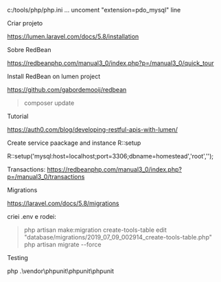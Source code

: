 c:/tools/php/php.ini ... uncoment "extension=pdo_mysql" line



Criar projeto

https://lumen.laravel.com/docs/5.8/installation

Sobre RedBean

https://redbeanphp.com/manual3_0/index.php?p=/manual3_0/quick_tour

Install RedBean on lumen project

https://github.com/gabordemooij/redbean
> composer update





Tutorial

https://auth0.com/blog/developing-restful-apis-with-lumen/


Create service paackage and instance R::setup

R::setup('mysql:host=localhost;port=3306;dbname=homestead','root','');

Transactions: https://redbeanphp.com/manual3_0/index.php?p=/manual3_0/transactions





Migrations

https://laravel.com/docs/5.8/migrations

criei .env e rodei:
> php artisan make:migration create-tools-table
edit "database/migrations/2019_07_09_002914_create-tools-table.php"
> php artisan migrate --force





Testing

php .\vendor\phpunit\phpunit\phpunit
